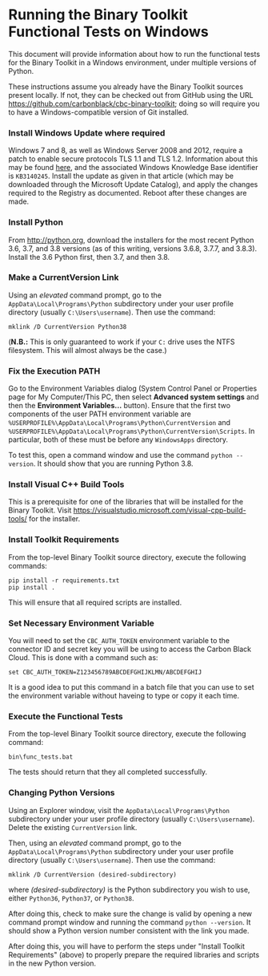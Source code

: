 # Running the Binary Toolkit Functional Tests on Windows
This document will provide information about how to run the functional tests
for the Binary Toolkit in a Windows environment, under multiple versions of Python.

These instructions assume you already have the Binary Toolkit sources present
locally.  If not, they can be checked out from GitHub using the URL
https://github.com/carbonblack/cbc-binary-toolkit; doing so will require you to
have a Windows-compatible version of Git installed.

### Install Windows Update where required
Windows 7 and 8, as well as Windows Server 2008 and 2012, require a patch to enable
secure protocols TLS 1.1 and TLS 1.2.  Information about this may be found
[here](https://support.microsoft.com/en-us/help/3140245/update-to-enable-tls-1-1-and-tls-1-2-as-default-secure-protocols-in-wi),
and the associated Windows Knowledge Base identifier is `KB3140245`.  Install
the update as given in that article (which may be downloaded through the Microsoft
Update Catalog), and apply the changes required to the Registry as documented.
Reboot after these changes are made.

### Install Python
From http://python.org, download the installers for the most recent Python
3.6, 3.7, and 3.8 versions (as of this writing, versions 3.6.8, 3.7.7, and 3.8.3).
Install the 3.6 Python first, then 3.7, and then 3.8.

### Make a CurrentVersion Link
Using an _elevated_ command prompt,  go to the `AppData\Local\Programs\Python`
subdirectory under your user profile directory (usually `C:\Users\username`).
Then use the command:

```
mklink /D CurrentVersion Python38
```

(**N.B.:** This is only guaranteed to work if your `C:` drive uses the NTFS
filesystem.  This will almost always be the case.)

### Fix the Execution PATH
Go to the Environment Variables dialog (System Control Panel or Properties page
for My Computer/This PC, then select **Advanced system settings** and then the
**Environment Variables...** button). Ensure that the first two components of
the user PATH environment variable are `%USERPROFILE%\AppData\Local\Programs\Python\CurrentVersion`
and `%USERPROFILE%\AppData\Local\Programs\Python\CurrentVersion\Scripts`.  In particular,
both of these must be before any `WindowsApps` directory.

To test this, open a command window and use the command `python --version`. It should
show that you are running Python 3.8.

### Install Visual C++ Build Tools
This is a prerequisite for one of the libraries that will be installed for the Binary Toolkit.
Visit https://visualstudio.microsoft.com/visual-cpp-build-tools/ for the installer. 

### Install Toolkit Requirements
From the top-level Binary Toolkit source directory, execute the following commands:

```
pip install -r requirements.txt
pip install .
```

This will ensure that all required scripts are installed.

### Set Necessary Environment Variable
You will need to set the `CBC_AUTH_TOKEN` environment variable to the connector ID
and secret key you will be using to access the Carbon Black Cloud.  This is done with
a command such as:

```
set CBC_AUTH_TOKEN=Z123456789ABCDEFGHIJKLMN/ABCDEFGHIJ
```

It is a good idea to put this command in a batch file that you can use to set the
environment variable without haveing to type or copy it each time.

### Execute the Functional Tests
From the top-level Binary Toolkit source directory, execute the following command:

```
bin\func_tests.bat
```

The tests should return that they all completed successfully.

### Changing Python Versions
Using an Explorer window, visit the `AppData\Local\Programs\Python` subdirectory
under your user profile directory (usually `C:\Users\username`). Delete the existing
`CurrentVersion` link.

Then, using an _elevated_ command prompt,  go to the `AppData\Local\Programs\Python`
subdirectory under your user profile directory (usually `C:\Users\username`).
Then use the command:
      
```
mklink /D CurrentVersion (desired-subdirectory)
```
      
where _(desired-subdirectory)_ is the Python subdirectory you wish to use, either
`Python36`, `Python37`, or `Python38`.

After doing this, check to make sure the change is valid by opening a new command
prompt window and running the command `python --version`. It should show a Python
version number consistent with the link you made.

After doing this, you will have to perform the steps under "Install Toolkit Requirements"
(above) to properly prepare the required libraries and scripts in the new Python version.